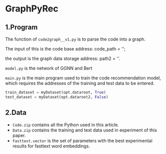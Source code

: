 # GraphPyRec
## 1.Program
The function of  `code2graph__v1.py` is to parse the code into a graph. 

The input of this is the code base address: code_path = ''; 

the output is the graph data storage address: path2 = ''.

`model.py` is the network of GGNN and Bert

`main.py` is the main program used to train the code recommendation model, which requires the addresses of the training and test data to be entered. 

```python
train_dataset = myDataset(opt.dataroot, True) 
test_dataset = myDataset(opt.dataroot2, False)
```

## 2.Data
- `Code.zip` contains all the Python used in this article.
- `Data.zip` contains the training and test data used in experiment of this paper.
- `Fasttext.vector` is the set of parameters with the best experimental results for fasttext word embeddings.

